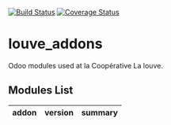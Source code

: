 [![Build Status](https://travis-ci.org/shewolfERP/louve_addons.svg?branch=9.0)](https://travis-ci.org/shewolfERP/louve_addons)
[![Coverage Status](https://coveralls.io/repos/shewolfERP/louve_addons/badge.png?branch=9.0)](https://coveralls.io/r/shewolfERP/louve_addons?branch=9.0)


louve_addons
============

Odoo modules used at la Coopérative La louve.

[//]: # (addons)
Modules List
------------
addon | version | summary
--- | --- | ---

[//]: # (end addons)
